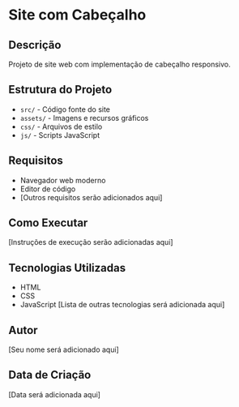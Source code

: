 # Site com Cabeçalho

## Descrição
Projeto de site web com implementação de cabeçalho responsivo.

## Estrutura do Projeto
- `src/` - Código fonte do site
- `assets/` - Imagens e recursos gráficos
- `css/` - Arquivos de estilo
- `js/` - Scripts JavaScript

## Requisitos
- Navegador web moderno
- Editor de código
- [Outros requisitos serão adicionados aqui]

## Como Executar
[Instruções de execução serão adicionadas aqui]

## Tecnologias Utilizadas
- HTML
- CSS
- JavaScript
[Lista de outras tecnologias será adicionada aqui]

## Autor
[Seu nome será adicionado aqui]

## Data de Criação
[Data será adicionada aqui] 